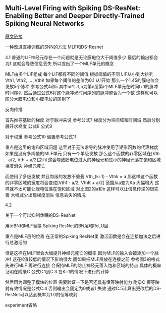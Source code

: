 
## Multi-Level Firing with Spiking DS-ResNet: Enabling Better and Deeper Directly-Trained Spiking Neural Networks

[原文链接](https://arxiv.org/pdf/2210.06386)

一种改进直接训练的SNN的方法 MLF和DS-Resnet

4.1
普通的LIF神经元存在一个问题就是无论膜电位大于阈值多少 最后的输出都会为1 这就会导致信息丢失 所以提出了一个MLF单元的概念

MLF由多个LIF组成 每个LIF都有不同的阈值 根据阈值的不同 LIF从小到大排列Vth1, Vth2, ... ,VthK 如果每个阈值的差值为0.1 从1开始 那么一个1.45的膜电位会发放5个脉冲 参考公式4和5 其中oi^t+1,n为第n层第i个MLF单元在时间t+1的脉冲时间序列 然后通过公式6将这个脉冲光时间序列的脉冲整合为一个数 这样就可以区分大膜电位和小膜电位的区别了


反向传播

首先推导基础的梯度
对于脉冲来说 参考公式7 梯度分为空间域和时间域 然后分别展开求梯度 公式8 公式9

对于权重 参考公式10 偏置参考公式11

重点是这里的饱和区域问题 这里对于无法求导的脉冲使用了矩形函数的代理梯度 如果是没有多阈值的MLF单元 只有一个单级发放 那么这个函数的非零区域在[Vth - a/2, Vth + a/2]之间 这会导致膜电位过大的神经元和过小的神经元落在饱和区域 梯度消失 神经元死亡

而使用了多级发放 并且每级的发放不重叠 Vth_(k+1) - Vthk = a 那这样这个函数的非零区域的宽度将会变成[Vth1 - a/2,  VthK + a/2] 范围从a变为Ka 大幅增大 这样就不太可能让膜电位落在饱和区域 对比图2的a和b 这样可以让信息传递的很完善 大幅减少出现梯度消失 信息丢失的情况

4.2

关于一个可以抑制休眠的DS-ResNet

用tdBN和MLF替换 Spiking ResNet的BN层和ReLU层

重点是MLF层的位置 在正常的Spiking ResNet里 激活函数是会在连接加法之后进行总激活的

但是这样在MLF里会大幅提升神经元死亡的概率 因为MLF的输入会被添加一个脉冲1 这在K值较低的情况下影响很大 而如果把MLF层放在连接之前 参考图3的格式 先进行MLF 再进行连接 会保持MLF的防止神经元落入饱和区域的特点 具体的概率证明在附录C 公式C.1到C.3 在K=1的情况下进行的计算

然后因为调整了模块的位置 需要验证一下是否还具有恒等映射能力 附录C 恒等映射有效情况是公式C.4 否则输出会固定为0或者1 失效 通过C.5计算出更改后的DS-ResNet可以达到概率为1.0的恒等映射

experiment省略